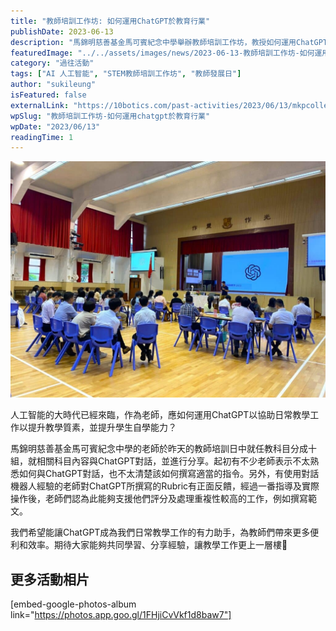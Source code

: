 ```yaml
---
title: "教師培訓工作坊: 如何運用ChatGPT於教育行業"
publishDate: 2023-06-13
description: "馬錦明慈善基金馬可賓紀念中學舉辦教師培訓工作坊，教授如何運用ChatGPT協助日常教學工作，提升教學質素和學生自學能力，讓AI成為教學有力助手。"
featuredImage: "../../assets/images/news/2023-06-13-教師培訓工作坊-如何運用chatgpt於教育行業/image1.jpeg"
category: "過往活動"
tags: ["AI 人工智能", "STEM教師培訓工作坊", "教師發展日"]
author: "sukileung"
isFeatured: false
externalLink: "https://10botics.com/past-activities/2023/06/13/mkpcollege-sdd/"
wpSlug: "教師培訓工作坊-如何運用chatgpt於教育行業"
wpDate: "2023/06/13"
readingTime: 1
---
```


![](../../assets/images/news/2023-06-13-教師培訓工作坊-如何運用chatgpt於教育行業/image2.jpeg)

人工智能的大時代已經來臨，作為老師，應如何運用ChatGPT以協助日常教學工作以提升教學質素，並提升學生自學能力？

馬錦明慈善基金馬可賓紀念中學的老師於昨天的教師培訓日中就任教科目分成十組，就相關科目內容與ChatGPT對話，並進行分享。起初有不少老師表示不太熟悉如何與ChatGPT對話，也不太清楚該如何撰寫適當的指令。另外，有使用對話機器人經驗的老師對ChatGPT所撰寫的Rubric有正面反饋，經過一番指導及實際操作後，老師們認為此能夠支援他們評分及處理重複性較高的工作，例如撰寫範文。

我們希望能讓ChatGPT成為我們日常教學工作的有力助手，為教師們帶來更多便利和效率。期待大家能夠共同學習、分享經驗，讓教學工作更上一層樓👏

## 更多活動相片

[embed-google-photos-album link="https://photos.app.goo.gl/1FHjiCvVkf1d8baw7"]
